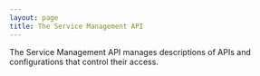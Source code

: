 ```yaml
---
layout: page
title: The Service Management API
---
```

The Service Management API manages descriptions of APIs and configurations that control their access.